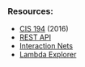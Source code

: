### Resources:

- [CIS 194](https://www.seas.upenn.edu/~cis1940/fall16/) (2016)
- [REST API](https://www.spock.li/tutorials/rest-api)
- [Interaction Nets](https://zicklag.github.io/blog/interaction-nets-combinators-calculus/#:~:text=Interaction%20combinators%20are%20specific%20set,still%20perform%20the%20same%20computation.)
- [Lambda Explorer](https://lambdaexplorer.com/)
